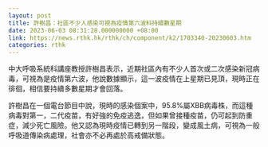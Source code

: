 ```yaml
---
layout: post
title: 許樹昌：社區不少人感染可視為疫情第六波料持續數星期
date: 2023-06-03 08:31:28.000000000 +08:00
link: https://news.rthk.hk/rthk/ch/component/k2/1703340-20230603.htm
categories: rthk
---
```


中大呼吸系統科講座教授許樹昌表示，近期社區內有不少人首次或二次感染新冠病毒，可視為是疫情第六波，他說數據顯示，這一波疫情在上星期已見頂，現時正在徘徊，相信要持續多數星期才會回落。

許樹昌在一個電台節目中說，現時的感染個案中，95.8%屬XBB病毒株，而這種病毒對第一，二代疫苗，有好強的免疫逃逸，但如果曾接種疫苗，仍可起到防重症，減少死亡風險。他又認為現時疫情已轉到另一階段，變成風土病，可視為一般呼吸道傳染病處理，社會亦不必再處於高戒備狀態。
